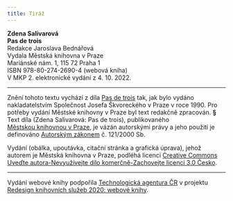 ```yaml
---
title: Tiráž
---
```


**Zdena Salivarová    
Pas de trois**  
Redakce Jaroslava Bednářová  
Vydala Městská knihovna v Praze  
Mariánské nám. 1, 115 72 Praha 1  
ISBN 978-80-274-2690-4 (webová kniha)  
V MKP 2. elektronické vydání z 4. 10. 2022.

***

Znění tohoto textu vychází z díla [Pas de trois](https://search.mlp.cz/cz/titul/pas-de-trois/30684/#book-content) tak, jak bylo vydáno nakladatelstvím Společnost Josefa Škvoreckého v Praze v roce 1990. Pro potřeby vydání Městské knihovny v Praze byl text redakčně zpracován.
**§**
Text díla (Zdena Salivarová: Pas de trois), publikovaného [Městskou knihovnou v Praze](https://www.mlp.cz/cz/), je vázán autorskými právy a jeho použití je definováno [Autorským zákonem](https://www.mkcr.cz/predpisy-zakonu-709.html) č. 121/2000 Sb.

Vydání (obálka, upoutávka, citační stránka a grafická úprava), jehož autorem je Městská knihovna v Praze, podléhá licenci [Creative Commons Uveďte autora-Nevyužívejte dílo komerčně-Zachovejte licenci 3.0 Česko](https://creativecommons.org/licenses/by-nc-sa/3.0/cz/).


***

Vydání webové knihy podpořila [Technologická agentura ČR](https://www.tacr.cz/) v projektu [Redesign knihovních služeb 2020: webové knihy](https://starfos.tacr.cz/cs/project/TL04000391).